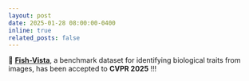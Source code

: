 ```yaml
---
layout: post
date: 2025-01-28 08:00:00-0400
inline: true
related_posts: false
---
```


🎉 **[Fish-Vista]([https://arxiv.org/abs/your_link_here](https://huggingface.co/datasets/imageomics/fish-vista))**, a benchmark dataset for identifying biological traits from images, has been accepted to **CVPR 2025** !!! 
